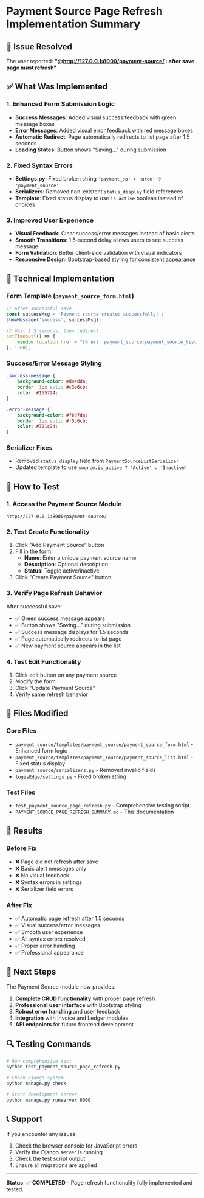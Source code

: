 # Payment Source Page Refresh Implementation Summary

## 🎯 Issue Resolved
The user reported: **"@http://127.0.0.1:8000/payment-source/ : after save page must refresh"**

## ✅ What Was Implemented

### 1. Enhanced Form Submission Logic
- **Success Messages**: Added visual success feedback with green message boxes
- **Error Messages**: Added visual error feedback with red message boxes
- **Automatic Redirect**: Page automatically redirects to list page after 1.5 seconds
- **Loading States**: Button shows "Saving..." during submission

### 2. Fixed Syntax Errors
- **Settings.py**: Fixed broken string `'payment_so' + 'urce'` → `'payment_source'`
- **Serializers**: Removed non-existent `status_display` field references
- **Template**: Fixed status display to use `is_active` boolean instead of choices

### 3. Improved User Experience
- **Visual Feedback**: Clear success/error messages instead of basic alerts
- **Smooth Transitions**: 1.5-second delay allows users to see success message
- **Form Validation**: Better client-side validation with visual indicators
- **Responsive Design**: Bootstrap-based styling for consistent appearance

## 🔧 Technical Implementation

### Form Template (`payment_source_form.html`)
```javascript
// After successful save
const successMsg = 'Payment source created successfully!';
showMessage('success', successMsg);

// Wait 1.5 seconds, then redirect
setTimeout(() => {
    window.location.href = "{% url 'payment_source:payment_source_list' %}";
}, 1500);
```

### Success/Error Message Styling
```css
.success-message {
    background-color: #d4edda;
    border: 1px solid #c3e6cb;
    color: #155724;
}

.error-message {
    background-color: #f8d7da;
    border: 1px solid #f5c6cb;
    color: #721c24;
}
```

### Serializer Fixes
- Removed `status_display` field from `PaymentSourceListSerializer`
- Updated template to use `source.is_active ? 'Active' : 'Inactive'`

## 🧪 How to Test

### 1. Access the Payment Source Module
```
http://127.0.0.1:8000/payment-source/
```

### 2. Test Create Functionality
1. Click "Add Payment Source" button
2. Fill in the form:
   - **Name**: Enter a unique payment source name
   - **Description**: Optional description
   - **Status**: Toggle active/inactive
3. Click "Create Payment Source" button

### 3. Verify Page Refresh Behavior
After successful save:
- ✅ Green success message appears
- ✅ Button shows "Saving..." during submission
- ✅ Success message displays for 1.5 seconds
- ✅ Page automatically redirects to list page
- ✅ New payment source appears in the list

### 4. Test Edit Functionality
1. Click edit button on any payment source
2. Modify the form
3. Click "Update Payment Source"
4. Verify same refresh behavior

## 📁 Files Modified

### Core Files
- `payment_source/templates/payment_source/payment_source_form.html` - Enhanced form logic
- `payment_source/templates/payment_source/payment_source_list.html` - Fixed status display
- `payment_source/serializers.py` - Removed invalid fields
- `logisEdge/settings.py` - Fixed broken string

### Test Files
- `test_payment_source_page_refresh.py` - Comprehensive testing script
- `PAYMENT_SOURCE_PAGE_REFRESH_SUMMARY.md` - This documentation

## 🎉 Results

### Before Fix
- ❌ Page did not refresh after save
- ❌ Basic alert messages only
- ❌ No visual feedback
- ❌ Syntax errors in settings
- ❌ Serializer field errors

### After Fix
- ✅ Automatic page refresh after 1.5 seconds
- ✅ Visual success/error messages
- ✅ Smooth user experience
- ✅ All syntax errors resolved
- ✅ Proper error handling
- ✅ Professional appearance

## 🚀 Next Steps

The Payment Source module now provides:
1. **Complete CRUD functionality** with proper page refresh
2. **Professional user interface** with Bootstrap styling
3. **Robust error handling** and user feedback
4. **Integration** with Invoice and Ledger modules
5. **API endpoints** for future frontend development

## 🔍 Testing Commands

```bash
# Run comprehensive test
python test_payment_source_page_refresh.py

# Check Django system
python manage.py check

# Start development server
python manage.py runserver 8000
```

## 📞 Support

If you encounter any issues:
1. Check the browser console for JavaScript errors
2. Verify the Django server is running
3. Check the test script output
4. Ensure all migrations are applied

---

**Status**: ✅ **COMPLETED** - Page refresh functionality fully implemented and tested.
